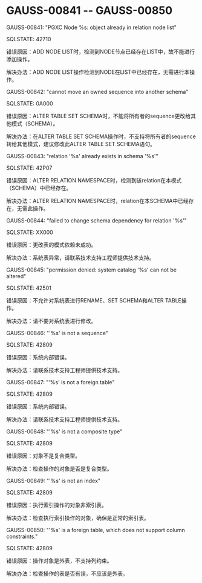 # GAUSS-00841 -- GAUSS-00850

GAUSS-00841: "PGXC Node %s: object already in relation node list"

SQLSTATE: 42710

错误原因：ADD NODE LIST时，检测到NODE节点已经存在LIST中，故不能进行添加操作。

解决办法：ADD NODE LIST操作检测到NODE在LIST中已经存在，无需进行本操作。

GAUSS-00842: "cannot move an owned sequence into another schema"

SQLSTATE: 0A000

错误原因：ALTER TABLE SET SCHEMA时，不能将所有者的sequence更改给其他模式（SCHEMA）。

解决办法：在ALTER TABLE SET SCHEMA操作时，不支持将所有者的sequence转给其他模式，建议修改此ALTER TABLE SET SCHEMA语句。

GAUSS-00843: "relation '%s' already exists in schema '%s'"

SQLSTATE: 42P07

错误原因：ALTER RELATION NAMESPACE时，检测到该relation在本模式（SCHEMA）中已经存在。

解决办法：ALTER RELATION NAMESPACE时，relation在本SCHEMA中已经存在，无需此操作。

GAUSS-00844: "failed to change schema dependency for relation '%s'"

SQLSTATE: XX000

错误原因：更改表的模式依赖未成功。

解决办法：系统表异常，请联系技术支持工程师提供技术支持。

GAUSS-00845: "permission denied: system catalog '%s' can not be altered"

SQLSTATE: 42501

错误原因：不允许对系统表进行RENAME、SET SCHEMA和ALTER TABLE操作。

解决办法：请不要对系统表进行修改。

GAUSS-00846: "'%s' is not a sequence"

SQLSTATE: 42809

错误原因：系统内部错误。

解决办法：请联系技术支持工程师提供技术支持。

GAUSS-00847: "'%s' is not a foreign table"

SQLSTATE: 42809

错误原因：系统内部错误。

解决办法：请联系技术支持工程师提供技术支持。

GAUSS-00848: "'%s' is not a composite type"

SQLSTATE: 42809

错误原因：对象不是复合类型。

解决办法：检查操作的对象是否是复合类型。

GAUSS-00849: "'%s' is not an index"

SQLSTATE: 42809

错误原因：执行索引操作的对象非索引表。

解决办法：检查执行索引操作的对象，确保是正常的索引表。

GAUSS-00850: "'%s' is a foreign table, which does not support column constraints."

SQLSTATE: 42809

错误原因：操作对象是外表，不支持列约束。

解决办法：检查操作的表是否有误，不应该是外表。

